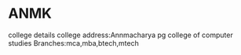 # ANMK
college details
college address:Annmacharya pg college of computer studies
Branches:mca,mba,btech,mtech
